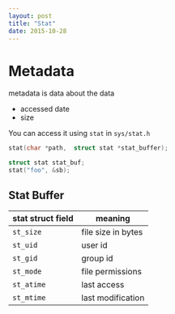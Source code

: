 ```yaml
---
layout: post
title: "Stat"
date: 2015-10-28
---
```


# Metadata
metadata is data about the data

- accessed date
- size

You can access it using `stat` in `sys/stat.h`

```c
stat(char *path,  struct stat *stat_buffer);
```

```c
struct stat stat_buf;
stat("foo", &sb);
```

## Stat Buffer

stat struct field  | meaning
-------------------|-----------
`st_size`          | file size in bytes
`st_uid`           | user id
`st_gid`           | group id
`st_mode`          | file permissions
`st_atime`         | last access
`st_mtime`         | last modification
